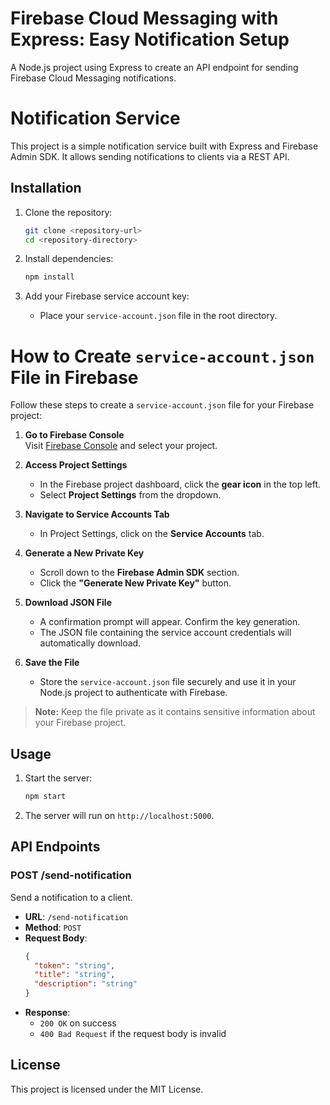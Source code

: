 # Firebase Cloud Messaging with Express: Easy Notification Setup
A Node.js project using Express to create an API endpoint for sending Firebase Cloud Messaging notifications.

# Notification Service

This project is a simple notification service built with Express and Firebase Admin SDK. It allows sending notifications to clients via a REST API.

## Installation

1. Clone the repository:
    ```sh
    git clone <repository-url>
    cd <repository-directory>
    ```

2. Install dependencies:
    ```sh
    npm install
    ```

3. Add your Firebase service account key:
    - Place your `service-account.json` file in the root directory.

# How to Create `service-account.json` File in Firebase

Follow these steps to create a `service-account.json` file for your Firebase project:

1. **Go to Firebase Console**  
   Visit [Firebase Console](https://console.firebase.google.com/) and select your project.

2. **Access Project Settings**  
   - In the Firebase project dashboard, click the **gear icon** in the top left.
   - Select **Project Settings** from the dropdown.

3. **Navigate to Service Accounts Tab**  
   - In Project Settings, click on the **Service Accounts** tab.

4. **Generate a New Private Key**  
   - Scroll down to the **Firebase Admin SDK** section.
   - Click the **"Generate New Private Key"** button.

5. **Download JSON File**  
   - A confirmation prompt will appear. Confirm the key generation.
   - The JSON file containing the service account credentials will automatically download.

6. **Save the File**  
   - Store the `service-account.json` file securely and use it in your Node.js project to authenticate with Firebase.

> **Note:** Keep the file private as it contains sensitive information about your Firebase project.

## Usage

1. Start the server:
    ```sh
    npm start
    ```

2. The server will run on `http://localhost:5000`.

## API Endpoints

### POST /send-notification

Send a notification to a client.

- **URL**: `/send-notification`
- **Method**: `POST`
- **Request Body**:
    ```json
    {
      "token": "string",
      "title": "string",
      "description": "string"
    }
    ```
- **Response**: 
    - `200 OK` on success
    - `400 Bad Request` if the request body is invalid

## License

This project is licensed under the MIT License.
